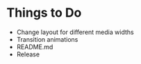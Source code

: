 # Things to Do
- Change layout for different media widths
- Transition animations
- README.md
- Release